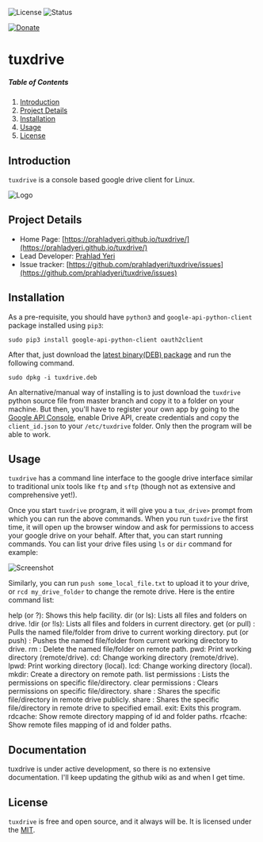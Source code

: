 ![License](https://img.shields.io/badge/license-MIT-blue.svg)
![Status](https://img.shields.io/badge/status-stable-brightgreen.svg)
<!-- [![](https://www.paypalobjects.com/en_US/i/btn/x-click-but04.gif)](https://www.paypal.com/cgi-bin/webscr?cmd=_s-xclick&hosted_button_id=JM8FUXNFUK6EU) -->
[![Donate](https://www.paypalobjects.com/en_US/i/btn/btn_donateCC_LG.gif)](https://www.paypal.com/cgi-bin/webscr?cmd=_s-xclick&hosted_button_id=JM8FUXNFUK6EU)

# tuxdrive

##### Table of Contents

1. [Introduction](#introduction)
2. [Project Details](#project-details)
3. [Installation](#installation)
4. [Usage](#usage)
7. [License](#license)

## Introduction

`tuxdrive` is a console based google drive client for Linux.

![Logo](https://raw.githubusercontent.com/prahladyeri/tuxdrive/master/logo_small.jpg)


## Project Details

- Home Page: [https://prahladyeri.github.io/tuxdrive/](https://prahladyeri.github.io/tuxdrive/)
- Lead Developer: [Prahlad Yeri](https://github.com/prahladyeri)
- Issue tracker: [https://github.com/prahladyeri/tuxdrive/issues](https://github.com/prahladyeri/tuxdrive/issues)
<!-- - Discussion Room: [https://www.reddit.com/r/tuxdrive](https://www.reddit.com/r/tuxdrive) -->

## Installation

As a pre-requisite, you should have `python3` and `google-api-python-client` package installed using `pip3`:

	sudo pip3 install google-api-python-client oauth2client

After that, just download the [latest binary(DEB) package](https://prahladyeri.github.io/tuxdrive/) and run the following command.

    sudo dpkg -i tuxdrive.deb
    
An alternative/manual way of installing is to just download the `tuxdrive` python source file from master branch and copy it to a folder on your machine. But then, you'll have to register your own app by going to the [Google API Console](https://console.cloud.google.com/?pli=1), enable Drive API, create credentials and copy the `client_id.json` to your `/etc/tuxdrive` folder. Only then the program will be able to work.

## Usage

`tuxdrive` has a command line interface to the google drive interface similar to traditional unix tools like `ftp` and `sftp` (though not as extensive and comprehensive yet!).

Once you start `tuxdrive` program, it will give you a `tux_drive>` prompt from which you can run the above commands. When you run `tuxdrive` the first time, it will open up the browser window and ask for permissions to access your google drive on your behalf. After that, you can start running commands. You can list your drive files using `ls` or `dir` command for example:

![Screenshot](https://github.com/prahladyeri/tuxdrive/raw/master/screenshot.png)


Similarly, you can run `push some_local_file.txt` to upload it to your drive, or `rcd my_drive_folder` to change the remote drive. Here is the entire command list:

help (or ?): Shows this help facility.
dir (or ls): Lists all files and folders on drive.
!dir (or !ls): Lists all files and folders in current directory.
get (or pull) <item>: Pulls the named file/folder from drive to current working directory.
put (or push) <item>: Pushes the named file/folder from current working directory to drive.
rm <item>: Delete the named file/folder on remote path.
pwd: Print working directory (remote/drive).
cd: Change working directory (remote/drive).
lpwd: Print working directory (local).
lcd: Change working directory (local).
mkdir: Create a directory on remote path.
list permissions <item>: Lists the permissions on specific file/directory.
clear permissions <item>: Clears permissions on specific file/directory.
share <item>: Shares the specific file/directory in remote drive publicly.
share <item> <email>: Shares the specific file/directory in remote drive to specified email.
exit: Exits this program.
rdcache: Show remote directory mapping of id and folder paths.
rfcache: Show remote files mapping of id and folder paths.


## Documentation

tuxdrive is under active development, so there is no extensive documentation. I'll keep updating the github wiki as and when I get time.


## License

`tuxdrive` is free and open source, and it always will be. It is licensed under the [MIT](https://opensource.org/licenses/MIT).

